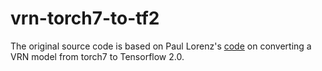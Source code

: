 # vrn-torch7-to-tf2
The original source code is based on Paul Lorenz's [code](https://github.com/dezmoanded/vrn-torch-to-keras) on converting a VRN model from torch7 to Tensorflow 2.0.